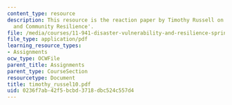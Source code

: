 ```yaml
---
content_type: resource
description: This resource is the reaction paper by Timothy Russell on the topic 'Governance
  and Community Resilience'.
file: /media/courses/11-941-disaster-vulnerability-and-resilience-spring-2005/0236f7ab42f5bcbd3718dbc524c557d4_timothy_russel10.pdf
file_type: application/pdf
learning_resource_types:
- Assignments
ocw_type: OCWFile
parent_title: Assignments
parent_type: CourseSection
resourcetype: Document
title: timothy_russel10.pdf
uid: 0236f7ab-42f5-bcbd-3718-dbc524c557d4
---
```

